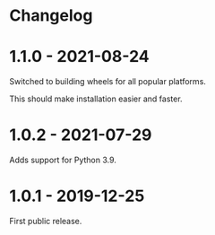 # Changelog

# 1.1.0 - 2021-08-24

Switched to building wheels for all popular platforms.

This should make installation easier and faster.

# 1.0.2 - 2021-07-29

Adds support for Python 3.9.

# 1.0.1 - 2019-12-25

First public release.